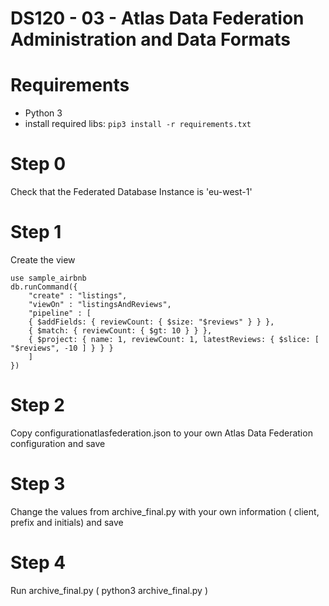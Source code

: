 # DS120 - 03 - Atlas Data Federation Administration and Data Formats


# Requirements

- Python 3
- install required libs: `pip3 install -r requirements.txt`

# Step 0
Check that the Federated Database Instance is 'eu-west-1'
# Step 1

Create the view
```
use sample_airbnb
db.runCommand({ 
    "create" : "listings", 
    "viewOn" : "listingsAndReviews", 
    "pipeline" : [
    { $addFields: { reviewCount: { $size: "$reviews" } } },
    { $match: { reviewCount: { $gt: 10 } } },
    { $project: { name: 1, reviewCount: 1, latestReviews: { $slice: [ "$reviews", -10 ] } } }
    ] 
})
```

# Step 2 
Copy configurationatlasfederation.json to your own Atlas Data Federation configuration and save


# Step 3 
Change the values from archive_final.py with your own information ( client, prefix and initials) and save

# Step 4 
Run archive_final.py  ( python3 archive_final.py )

